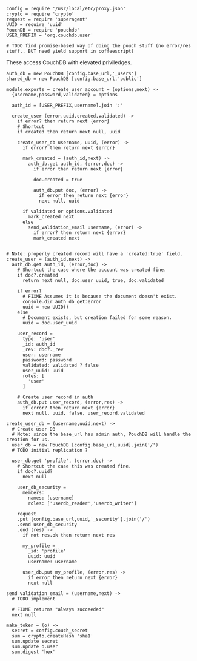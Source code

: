     config = require '/usr/local/etc/proxy.json'
    crypto = require 'crypto'
    request = require 'superagent'
    UUID = require 'uuid'
    PouchDB = require 'pouchdb'
    USER_PREFIX = 'org.couchdb.user'

    # TODO find promise-based way of doing the pouch stuff (no error/res stuff.. BUT need yield support in coffeescript)

These access CouchDB with elevated priviledges.

    auth_db = new PouchDB [config.base_url,'_users']
    shared_db = new PouchDB [config.base_url,'public']

    module.exports = create_user_account = (options,next) ->
      {username,password,validated} = options

      auth_id = [USER_PREFIX,username].join ':'

      create_user (error,uuid,created,validated) ->
        if error? then return next {error}
        # Shortcut
        if created then return next null, uuid

        create_user_db username, uuid, (error) ->
          if error? then return next {error}

          mark_created = (auth_id,next) ->
            auth_db.get auth_id, (error,doc) ->
              if error then return next {error}

              doc.created = true

              auth_db.put doc, (error) ->
                if error then return next {error}
                next null, uuid

          if validated or options.validated
            mark_created next
          else
            send_validation_email username, (error) ->
              if error? then return next {error}
              mark_created next


    # Note: properly created record will have a 'created:true' field.
    create_user = (auth_id,next) ->
      auth_db.get auth_id, (error,doc) ->
        # Shortcut the case where the account was created fine.
        if doc?.created
          return next null, doc.user_uuid, true, doc.validated

        if error?
          # FIXME Assumes it is because the document doesn't exist.
          console.dir auth_db_get:error
          uuid = new UUID()
        else
          # Document exists, but creation failed for some reason.
          uuid = doc.user_uuid

        user_record =
          type: 'user'
          _id: auth_id
          _rev: doc?._rev
          user: username
          password: password
          validated: validated ? false
          user_uuid: uuid
          roles: [
            'user'
          ]

        # Create user record in auth
        auth_db.put user_record, (error,res) ->
          if error? then return next {error}
          next null, uuid, false, user_record.validated

    create_user_db = (username,uuid,next) ->
      # Create user DB
      # Note: since the base_url has admin auth, PouchDB will handle the creation for us.
      user_db = new PouchDB [config.base_url,uuid].join('/')
      # TODO initial replication ?

      user_db.get 'profile', (error,doc) ->
        # Shortcut the case this was created fine.
        if doc?.uuid?
          next null

        user_db_security =
          members:
            names: [username]
            roles: ['userdb_reader','userdb_writer']

        request
        .put [config.base_url,uuid,'_security'].join('/')
        .send user_db_security
        .end (res) ->
          if not res.ok then return next res

          my_profile =
            _id: 'profile'
            uuid: uuid
            username: username

          user_db.put my_profile, (error,res) ->
            if error then return next {error}
            next null

    send_validation_email = (username,next) ->
      # TODO implement

      # FIXME returns "always succeeded"
      next null

    make_token = (o) ->
      secret = config.couch_secret
      sum = crypto.createHash 'sha1'
      sum.update secret
      sum.update o.user
      sum.digest 'hex'
